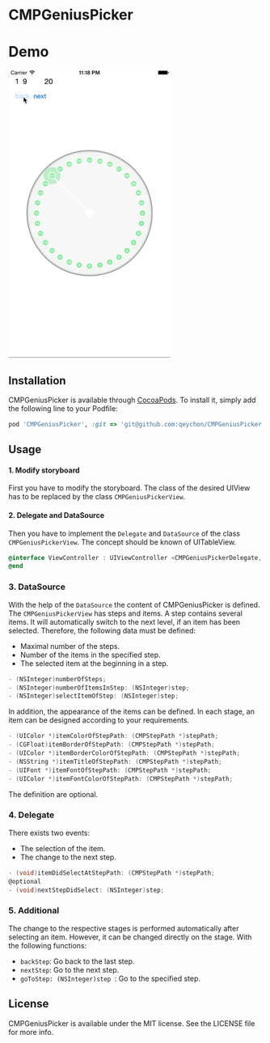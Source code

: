 # CMPGeniusPicker

# Demo

![CMPGeniusPicker](https://raw.githubusercontent.com/qeychon/CMPGeniusPicker/master/demo.gif)


## Installation

CMPGeniusPicker is available through [CocoaPods](http://cocoapods.org). To install
it, simply add the following line to your Podfile:

```ruby
pod 'CMPGeniusPicker', :git => 'git@github.com:qeychon/CMPGeniusPicker.git'
```
## Usage

#### 1. Modify storyboard 
First you have to modify the storyboard. The class of the desired UIView has to be replaced by the class `CMPGeniusPickerView`.

#### 2. Delegate and DataSource 
Then you have to implement the `Delegate` and `DataSource` of the class `CMPGeniusPickerView`. The concept should be known of UITableView.

```objective-c
@interface ViewController : UIViewController <CMPGeniusPickerDelegate, CMPGeniusPickerDataSource>
@end
```

### 3. DataSource
With the help of the `DataSource` the content of CMPGeniusPicker is defined. The `CMPGeniusPickerView` has steps and items. A step contains several items. It will automatically switch to the next level, if an item has been selected.
Therefore, the following data must be defined:

+ Maximal number of the steps.
+ Number of the items in the specified step.
+ The selected item at the beginning in a step.

```objective-c
- (NSInteger)numberOfSteps;
- (NSInteger)numberOfItemsInStep: (NSInteger)step;
- (NSInteger)selectItemOfStep: (NSInteger)step;
```

In addition, the appearance of the items can be defined. In each stage, an item can be designed according to your requirements.
 
```objective-c
- (UIColor *)itemColorOfStepPath: (CMPStepPath *)stepPath;
- (CGFloat)itemBorderOfStepPath: (CMPStepPath *)stepPath;
- (UIColor *)itemBorderColorOfStepPath: (CMPStepPath *)stepPath;
- (NSString *)itemTitleOfStepPath: (CMPStepPath *)stepPath;
- (UIFont *)itemFontOfStepPath: (CMPStepPath *)stepPath;
- (UIColor *)itemFontColorOfStepPath: (CMPStepPath *)stepPath;
```
The definition are optional.

### 4. Delegate
There exists two events:

+ The selection of the item.
+ The change to the next step.

```objective-c
- (void)itemDidSelectAtStepPath: (CMPStepPath *)stepPath;
@optional
- (void)nextStepDidSelect: (NSInteger)step;
```
### 5. Additional
The change to the respective stages is performed automatically after selecting an item. However, it can be changed directly on the stage. 
With the following functions:

+ `backStep`: Go back to the last step.
+ `nextStep`: Go to the next step.
+ `goToStep: (NSInteger)step `: Go to the specified step.

## License

CMPGeniusPicker is available under the MIT license. See the LICENSE file for more info.
